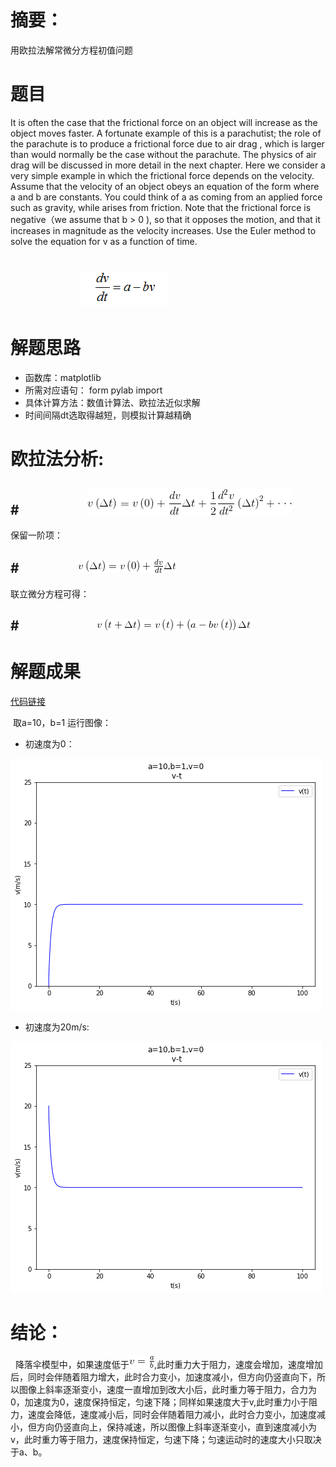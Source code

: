 # 摘要：
 用欧拉法解常微分方程初值问题

# 题目
It is often the case that the frictional force on an object will increase as the object moves faster. A fortunate example of this is a parachutist; the role of the parachute is to produce a frictional force due to air drag , which is larger than would normally be the case without the parachute. The physics of air drag will be discussed in more detail in the next chapter. Here we consider a very simple example in which the frictional force depends on the velocity. Assume that the velocity of an object obeys an equation of the form where a and b are constants. You could think of a as coming from an applied force such as gravity, while arises from friction. Note that the frictional force is negative（we assume that b > 0 ), so that it opposes the motion, and that it increases in magnitude as the velocity increases. Use the Euler method to solve the equation for v as a function of time.

#                                                   ![](https://github.com/cocolive/compuational_physics_N2015301510001/blob/master/%E4%BD%9C%E4%B8%9A3.1.png)
                     
 # 解题思路
 - 函数库：matplotlib
 - 所需对应语句： form pylab import
 - 具体计算方法：数值计算法、欧拉法近似求解
 - 时间间隔dt选取得越短，则模拟计算越精确
 
 # 欧拉法分析:
 ## #                      ![](https://github.com/cocolive/compuational_physics_N2015301510001/blob/master/3.2.gif)
 保留一阶项：               
 ##          #                              ![](https://github.com/cocolive/compuational_physics_N2015301510001/blob/master/3.3.gif)
 联立微分方程可得：   
 ## #                         ![](https://github.com/cocolive/compuational_physics_N2015301510001/blob/master/3.4.gif)
 
 # 解题成果
 [代码链接](https://github.com/cocolive/computational_physics_N2015301510001/blob/master/Code_03) 
  
  取a=10，b=1
  运行图像：
  
  - 初速度为0：
   
   ![](https://github.com/cocolive/compuational_physics_N2015301510001/blob/master/yOo%2B1R44r%2BbAAAAAElFTkSuQmCC.png)  
 
  - 初速度为20m/s:
  
   ![](https://github.com/cocolive/compuational_physics_N2015301510001/blob/master/DwG2EK%2BfWj6hAAAAAElFTkSuQmCC.png)
    
 # 结论：
   降落伞模型中，如果速度低于![](https://github.com/cocolive/compuational_physics_N2015301510001/blob/master/CodeCogsEqn.gif),此时重力大于阻力，速度会增加，速度增加后，同时会伴随着阻力增大，此时合力变小，加速度减小，但方向仍竖直向下，所以图像上斜率逐渐变小，速度一直增加到改大小后，此时重力等于阻力，合力为0，加速度为0，速度保持恒定，匀速下降；同样如果速度大于v,此时重力小于阻力，速度会降低，速度减小后，同时会伴随着阻力减小，此时合力变小，加速度减小，但方向仍竖直向上，保持减速，所以图像上斜率逐渐变小，直到速度减小为v，此时重力等于阻力，速度保持恒定，匀速下降；匀速运动时的速度大小只取决于a、b。
 
